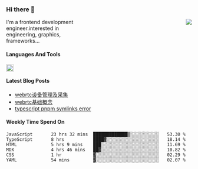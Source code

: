 <!--
**zhaohuanyuu/zhaohuanyuu** is a ✨ _special_ ✨ repository because its `README.md` (this file) appears on your GitHub profile.
-->

### Hi there 👋

<picture>
  <source media="(prefers-color-scheme: dark)" srcset="https://github-readme-stats.vercel.app/api?username=zhaohuanyuu&count_private=true&show_icons=true&theme=city_lights&hide_title=true">
  <img align="right" src="https://github-readme-stats.vercel.app/api?username=zhaohuanyuu&count_private=true&show_icons=true&hide_title=true">
</picture>

<p align="left" style="width:40%">I'm a frontend development engineer.interested in engineering, graphics, frameworks...</p>

#### Languages And Tools

<img align="left" height="20" src="https://skillicons.dev/icons?i=js,ts,nodejs,react,vue,gatsby,materialui,graphql,nestjs,electron,flutter" />

</br>

#### Latest Blog Posts
<!-- BLOG-POST-LIST:START -->
- [webrtc设备管理及采集](https://zhy.gatsbyjs.io/blog/webrtc-device)
- [webrtc基础概念](https://zhy.gatsbyjs.io/blog/webrtc-basic)
- [typescript pnpm symlinks error](https://zhy.gatsbyjs.io/blog/ts-pnpm)
<!-- BLOG-POST-LIST:END -->

#### Weekly Time Spend On
<!--START_SECTION:waka-->

```text
JavaScript       23 hrs 32 mins  █████████████▒░░░░░░░░░░░   53.30 %
TypeScript       8 hrs           ████▓░░░░░░░░░░░░░░░░░░░░   18.14 %
HTML             5 hrs 9 mins    ███░░░░░░░░░░░░░░░░░░░░░░   11.69 %
MDX              4 hrs 46 mins   ██▓░░░░░░░░░░░░░░░░░░░░░░   10.82 %
CSS              1 hr            ▓░░░░░░░░░░░░░░░░░░░░░░░░   02.29 %
YAML             54 mins         ▓░░░░░░░░░░░░░░░░░░░░░░░░   02.07 %
```

<!--END_SECTION:waka-->
